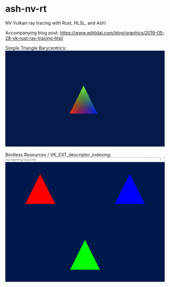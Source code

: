 # ash-nv-rt

NV Vulkan ray tracing with Rust, HLSL, and Ash!

Accompanying blog post: https://www.wihlidal.com/blog/graphics/2019-05-28-vk-rust-ray-tracing-hlsl/

Simple Triangle Barycentrics:
![Example](example1.png)

Bindless Resources / VK_EXT_descriptor_indexing:
![Bindless](example2.png)
